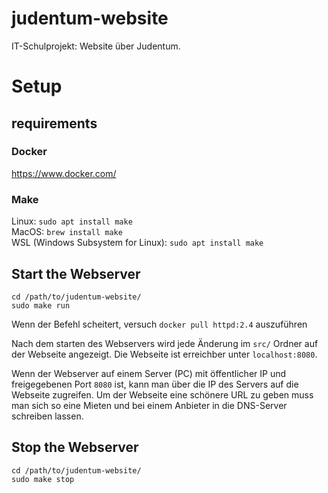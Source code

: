 # judentum-website

IT-Schulprojekt: Website über Judentum.

# Setup

## requirements

### Docker

https://www.docker.com/

### Make

Linux: `sudo apt install make`\
MacOS: `brew install make`\
WSL (Windows Subsystem for Linux): `sudo apt install make`

## Start the Webserver

```
cd /path/to/judentum-website/
sudo make run
```

Wenn der Befehl scheitert, versuch `docker pull httpd:2.4` auszuführen

Nach dem starten des Webservers wird jede Änderung im `src/` Ordner auf der Webseite angezeigt.
Die Webseite ist erreichber unter `localhost:8080`.

Wenn der Webserver auf einem Server (PC) mit öffentlicher IP und freigegebenen Port `8080` ist, kann man über die IP des Servers auf die Webseite zugreifen.
Um der Webseite eine schönere URL zu geben muss man sich so eine Mieten und bei einem Anbieter in die DNS-Server schreiben lassen.

## Stop the Webserver

```
cd /path/to/judentum-website/
sudo make stop
```
